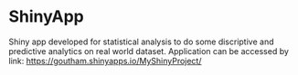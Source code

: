 # ShinyApp
Shiny app developed for statistical analysis to do some discriptive and predictive analytics on real world dataset. Application can be accessed by link: https://goutham.shinyapps.io/MyShinyProject/
